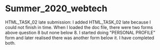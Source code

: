 # Summer_2020_webtech

HTML_TASK_02 late submission:
I added HTML_TASK_02 late because I could not finish in time. When I loaded the doc file, there 
were two forms above question 8 but none below 8. I started doing "PERSONAL PROFILE" form and 
later realised there was another form below it. I have completed both.
